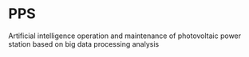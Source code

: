# PPS
Artificial intelligence operation and maintenance of photovoltaic power station based on big data processing analysis
